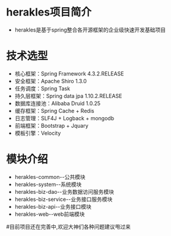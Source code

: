 # herakles项目简介
- herakles是基于spring整合各开源框架的企业级快速开发基础项目
 

# 技术选型
- 核心框架：Spring Framework 4.3.2.RELEASE
- 安全框架：Apache Shiro 1.3.0
- 任务调度：Spring Task
- 持久层框架：Spring data jpa 1.10.2.RELEASE
- 数据库连接池：Alibaba Druid 1.0.25
- 缓存框架：Spring Cache + Redis
- 日志管理：SLF4J + Logback + mongodb
- 前端框架：Bootstrap + Jquary
- 模板引擎：Velocity


# 模块介绍
- herakles-common--公共模块
- herakles-system--系统模块
- herakles-biz-dao--业务数据访问服务模块
- herakles-biz-service--业务接口服务模块
- herakles-biz-api--业务接口模块
- herakles-web--web前端模块




#目前项目还在完善中,欢迎大神们各种问题建议甩过来
